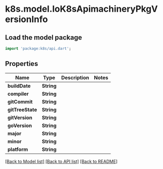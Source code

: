 # k8s.model.IoK8sApimachineryPkgVersionInfo

## Load the model package
```dart
import 'package:k8s/api.dart';
```

## Properties
Name | Type | Description | Notes
------------ | ------------- | ------------- | -------------
**buildDate** | **String** |  | 
**compiler** | **String** |  | 
**gitCommit** | **String** |  | 
**gitTreeState** | **String** |  | 
**gitVersion** | **String** |  | 
**goVersion** | **String** |  | 
**major** | **String** |  | 
**minor** | **String** |  | 
**platform** | **String** |  | 

[[Back to Model list]](../README.md#documentation-for-models) [[Back to API list]](../README.md#documentation-for-api-endpoints) [[Back to README]](../README.md)


